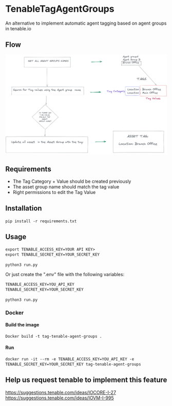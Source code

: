 # TenableTagAgentGroups

An alternative to implement automatic agent tagging  based on agent groups in tenable.io

## Flow

![Application Flow](flow.png)

## Requirements


- The Tag Category + Value should be created previously
- The asset group name should match the tag value
- Right permissions to edit the Tag Value


## Installation

`pip install -r requirements.txt`

## Usage

```
export TENABLE_ACCESS_KEY=YOUR API KEY>
export TENABLE_SECRET_KEY=YOUR_SECRET_KEY

python3 run.py
```

Or just create the ".env" file with the following variables:


```
TENABLE_ACCESS_KEY=YOU_API_KEY
TENABLE_SECRET_KEY=YOUR_SECRET_KEY

python3 run.py
```

### Docker

#### Build the image

```
Docker build -t tag-tenable-agent-groups .
```
#### Run

```
docker run -it --rm -e TENABLE_ACCESS_KEY=YOU_API_KEY -e TENABLE_SECRET_KEY=YOUR_SECRET_KEY tag-tenable-agent-groups
```

## Help us request tenable to implement this feature

https://suggestions.tenable.com/ideas/IOCORE-I-27
https://suggestions.tenable.com/ideas/IOVM-I-995

